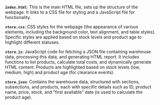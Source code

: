 **`index.html`**: This is the main HTML file, sets up the structure of the webpage. It links to a CSS file for styling and a JavaScript file for functionality.

**`store.css`**: CSS styles for the webpage (the appearance of various elements, including the background color, text alignment, and table styles). Specific styles are applied based on stock levels and product age to highlight different statuses.

**`store.js`**: JavaScript code for fetching a JSON file containing warehouse data, processing this data, and generating HTML report. It includes functions to list products, calculate total costs, and dynamically generate HTML content. Products are highlighted based on stock levels (low, medium, high) and product age (for clearance events).

**`store.json`**: Contains the warehouse data, structured with sections, subsections, and products, each with specific details such as ID, product name, price, stock, and "first available" date (is used to calculate the product age).
